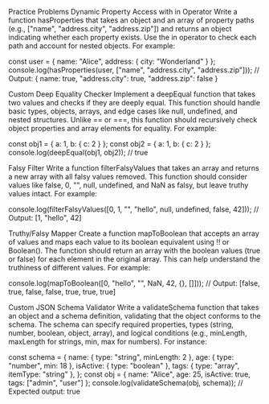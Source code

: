 Practice Problems
Dynamic Property Access with in Operator
Write a function hasProperties that takes an object and an array of property paths (e.g., ["name", "address.city", "address.zip"]) and returns an object indicating whether each property exists. Use the in operator to check each path and account for nested objects. For example:

const user = { name: "Alice", address: { city: "Wonderland" } };
console.log(hasProperties(user, ["name", "address.city", "address.zip"]));
// Output: { name: true, "address.city": true, "address.zip": false }

Custom Deep Equality Checker
Implement a deepEqual function that takes two values and checks if they are deeply equal. This function should handle basic types, objects, arrays, and edge cases like null, undefined, and nested structures. Unlike == or ===, this function should recursively check object properties and array elements for equality. For example:

const obj1 = { a: 1, b: { c: 2 } };
const obj2 = { a: 1, b: { c: 2 } };
console.log(deepEqual(obj1, obj2)); // true

Falsy Filter
Write a function filterFalsyValues that takes an array and returns a new array with all falsy values removed. This function should consider values like false, 0, "", null, undefined, and NaN as falsy, but leave truthy values intact. For example:

console.log(filterFalsyValues([0, 1, "", "hello", null, undefined, false, 42]));
// Output: [1, "hello", 42]

Truthy/Falsy Mapper
Create a function mapToBoolean that accepts an array of values and maps each value to its boolean equivalent using !! or Boolean(). The function should return an array with the boolean values (true or false) for each element in the original array. This can help understand the truthiness of different values. For example:

console.log(mapToBoolean([0, "hello", "", NaN, 42, {}, []]));
// Output: [false, true, false, false, true, true, true]

Custom JSON Schema Validator
Write a validateSchema function that takes an object and a schema definition, validating that the object conforms to the schema. The schema can specify required properties, types (string, number, boolean, object, array), and logical conditions (e.g., minLength, maxLength for strings, min, max for numbers). For instance:

const schema = {
  name: { type: "string", minLength: 2 },
  age: { type: "number", min: 18 },
  isActive: { type: "boolean" },
  tags: { type: "array", itemType: "string" },
};
const obj = { name: "Alice", age: 25, isActive: true, tags: ["admin", "user"] };
console.log(validateSchema(obj, schema)); // Expected output: true
